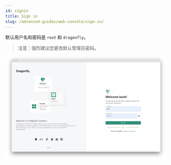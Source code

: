 ```yaml
---
id: signin
title: Sign in
slug: /advanced-guides/web-console/sign-in/
---
```


默认用户名和密码是 `root` 和 `dragonfly`。

> 注意：强烈建议您更改默认管理员密码。

![signin](../../resource/advanced-guides/web-console/login/signin.png)
